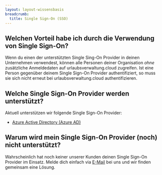 ```yaml
---
layout: layout-wissensbasis
breadcrumb:
  title: Single Sign-On (SSO)
---
```


## Welchen Vorteil habe ich durch die Verwendung von Single Sign-On?

Wenn du einen der unterstützten Single Sing-On Provider in deinen Unternehmen verwendest, können alle
Personen deiner Organisation *ohne* zusätzliche Anmeldedaten auf urlaubsverwaltung.cloud zugreifen.
Ist eine Person gegenüber deinem Single Sign-On Provider authentifiziert, so muss sie sich nicht erneut bei
urlaubsverwaltung.cloud authentifizieren.

## Welche Single Sign-On Provider werden unterstützt?

Aktuell unterstützen wir folgende Single Sign-On Provider:
* [Azure Active Directory (Azure AD)](/hilfe/sso/azuread)

## Warum wird mein Single Sign-On Provider (noch) nicht unterstützt?

Wahrscheinlich hat noch keiner unserer Kunden deinen Single Sign-On Provider im Einsatz.
Melde dich einfach via [E-Mail](mailto:info@urlaubsverwaltung.cloud?subject=Unterstützung%20bei%20Single%20Sign-On) bei uns und wir finden gemeinsam eine Lösung.
